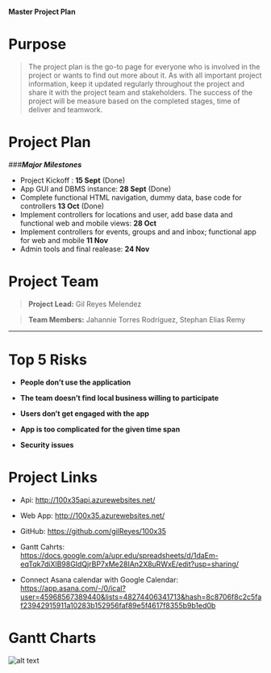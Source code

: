 **Master Project Plan**

Purpose
=======

> The project plan is the go-to page for everyone who is involved in the project or wants to find out more about it. As with all important project information, keep it updated regularly throughout the project and share it with the project team and stakeholders. The success of the project will be measure based on the completed stages, time of deliver and teamwork.

Project Plan
============

###***Major Milestones***
- Project Kickoff : **15 Sept** (Done)
- App GUI and DBMS instance: **28 Sept** (Done)
- Complete functional HTML navigation, dummy data, base code for controllers **13 Oct** (Done)
- Implement controllers for locations and user, add base data and functional web and mobile views: **28 Oct**
- Implement controllers for events, groups and and inbox; functional app for web and mobile  **11 Nov**
- Admin tools and final realease: **24 Nov**

Project Team
============

>  **Project Lead:**   Gil Reyes Melendez  

>  **Team Members:**   Jahannie Torres Rodríguez, Stephan Elias Remy
  ----------------------------------------------

Top 5 Risks
===========

-   **People don’t use the application**

-   **The team doesn’t find local business willing to participate**

-   **Users don’t get engaged with the app**

-   **App is too complicated for the given time span**

-   **Security issues**

Project Links
=============

-   Api: <http://100x35api.azurewebsites.net/>

-   Web App: <http://100x35.azurewebsites.net/>

-   GitHub: <https://github.com/gilReyes/100x35>

- Gantt Cahrts: <https://docs.google.com/a/upr.edu/spreadsheets/d/1daEm-eqTqk7diXlB98GIdQjrBP7xMe28IAn2X8uRWxE/edit?usp=sharing/>

-   Connect Asana calendar with Google Calendar: <https://app.asana.com/-/0/ical?user=45968567389440&lists=48274406341713&hash=8c8706f8c2c5faf23942915911a10283b152956faf89e5f4617f8355b9b1ed0b>

Gantt Charts
============
![alt text](http://i.imgur.com/VQesy4H.png)

